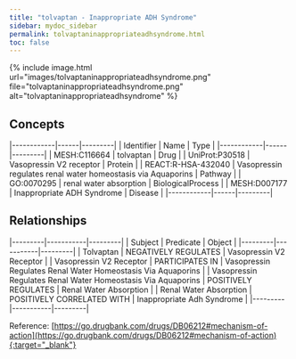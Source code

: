 ```yaml
---
title: "tolvaptan - Inappropriate ADH Syndrome"
sidebar: mydoc_sidebar
permalink: tolvaptaninappropriateadhsyndrome.html
toc: false 
---
```


{% include image.html url="images/tolvaptaninappropriateadhsyndrome.png" file="tolvaptaninappropriateadhsyndrome.png" alt="tolvaptaninappropriateadhsyndrome" %}

## Concepts

|------------|------|---------|
| Identifier | Name | Type    |
|------------|------|---------|
| MESH:C116664 | tolvaptan | Drug |
| UniProt:P30518 | Vasopressin V2 receptor | Protein |
| REACT:R-HSA-432040 | Vasopressin regulates renal water homeostasis via Aquaporins | Pathway |
| GO:0070295 | renal water absorption | BiologicalProcess |
| MESH:D007177 | Inappropriate ADH Syndrome | Disease |
|------------|------|---------|

## Relationships

|---------|-----------|---------|
| Subject | Predicate | Object  |
|---------|-----------|---------|
| Tolvaptan | NEGATIVELY REGULATES | Vasopressin V2 Receptor |
| Vasopressin V2 Receptor | PARTICIPATES IN | Vasopressin Regulates Renal Water Homeostasis Via Aquaporins |
| Vasopressin Regulates Renal Water Homeostasis Via Aquaporins | POSITIVELY REGULATES | Renal Water Absorption |
| Renal Water Absorption | POSITIVELY CORRELATED WITH | Inappropriate Adh Syndrome |
|---------|-----------|---------|

Reference: [https://go.drugbank.com/drugs/DB06212#mechanism-of-action](https://go.drugbank.com/drugs/DB06212#mechanism-of-action){:target="_blank"}